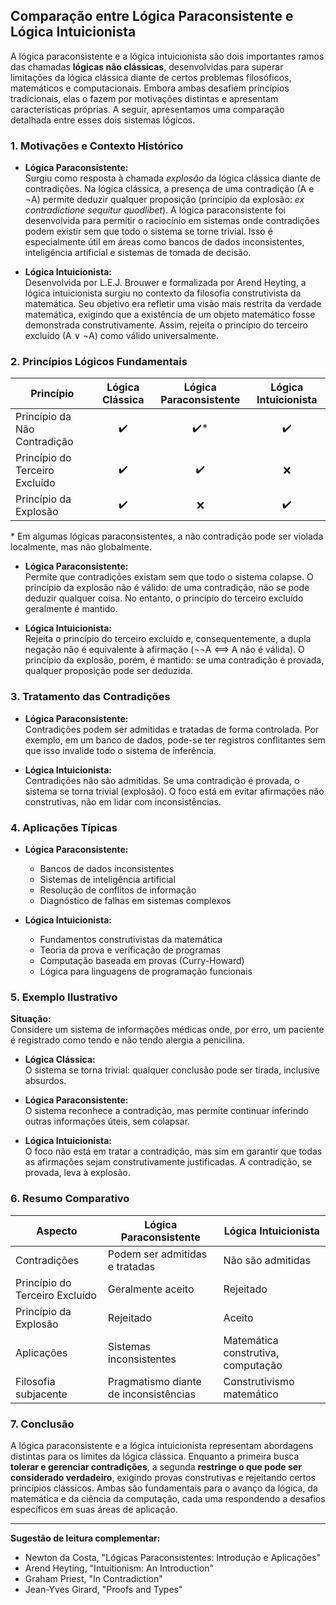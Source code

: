 
## Comparação entre Lógica Paraconsistente e Lógica Intuicionista

A lógica paraconsistente e a lógica intuicionista são dois importantes ramos das chamadas **lógicas não clássicas**, desenvolvidas para superar limitações da lógica clássica diante de certos problemas filosóficos, matemáticos e computacionais. Embora ambas desafiem princípios tradicionais, elas o fazem por motivações distintas e apresentam características próprias. A seguir, apresentamos uma comparação detalhada entre esses dois sistemas lógicos.

### 1. **Motivações e Contexto Histórico**

- **Lógica Paraconsistente:**  
  Surgiu como resposta à chamada *explosão* da lógica clássica diante de contradições. Na lógica clássica, a presença de uma contradição (A e ¬A) permite deduzir qualquer proposição (princípio da explosão: *ex contradictione sequitur quodlibet*). A lógica paraconsistente foi desenvolvida para permitir o raciocínio em sistemas onde contradições podem existir sem que todo o sistema se torne trivial. Isso é especialmente útil em áreas como bancos de dados inconsistentes, inteligência artificial e sistemas de tomada de decisão.

- **Lógica Intuicionista:**  
  Desenvolvida por L.E.J. Brouwer e formalizada por Arend Heyting, a lógica intuicionista surgiu no contexto da filosofia construtivista da matemática. Seu objetivo era refletir uma visão mais restrita da verdade matemática, exigindo que a existência de um objeto matemático fosse demonstrada construtivamente. Assim, rejeita o princípio do terceiro excluído (A ∨ ¬A) como válido universalmente.

### 2. **Princípios Lógicos Fundamentais**

| Princípio                  | Lógica Clássica | Lógica Paraconsistente | Lógica Intuicionista |
|----------------------------|:--------------:|:---------------------:|:-------------------:|
| Princípio da Não Contradição |      ✔️        |         ✔️*           |         ✔️          |
| Princípio do Terceiro Excluído |      ✔️        |         ✔️            |         ❌           |
| Princípio da Explosão      |      ✔️        |         ❌            |         ✔️          |

\* Em algumas lógicas paraconsistentes, a não contradição pode ser violada localmente, mas não globalmente.

- **Lógica Paraconsistente:**  
  Permite que contradições existam sem que todo o sistema colapse. O princípio da explosão não é válido: de uma contradição, não se pode deduzir qualquer coisa. No entanto, o princípio do terceiro excluído geralmente é mantido.

- **Lógica Intuicionista:**  
  Rejeita o princípio do terceiro excluído e, consequentemente, a dupla negação não é equivalente à afirmação (¬¬A ⟺ A não é válida). O princípio da explosão, porém, é mantido: se uma contradição é provada, qualquer proposição pode ser deduzida.

### 3. **Tratamento das Contradições**

- **Lógica Paraconsistente:**  
  Contradições podem ser admitidas e tratadas de forma controlada. Por exemplo, em um banco de dados, pode-se ter registros conflitantes sem que isso invalide todo o sistema de inferência.

- **Lógica Intuicionista:**  
  Contradições não são admitidas. Se uma contradição é provada, o sistema se torna trivial (explosão). O foco está em evitar afirmações não construtivas, não em lidar com inconsistências.

### 4. **Aplicações Típicas**

- **Lógica Paraconsistente:**  
  - Bancos de dados inconsistentes
  - Sistemas de inteligência artificial
  - Resolução de conflitos de informação
  - Diagnóstico de falhas em sistemas complexos

- **Lógica Intuicionista:**  
  - Fundamentos construtivistas da matemática
  - Teoria da prova e verificação de programas
  - Computação baseada em provas (Curry-Howard)
  - Lógica para linguagens de programação funcionais

### 5. **Exemplo Ilustrativo**

**Situação:**  
Considere um sistema de informações médicas onde, por erro, um paciente é registrado como tendo e não tendo alergia a penicilina.

- **Lógica Clássica:**  
  O sistema se torna trivial: qualquer conclusão pode ser tirada, inclusive absurdos.

- **Lógica Paraconsistente:**  
  O sistema reconhece a contradição, mas permite continuar inferindo outras informações úteis, sem colapsar.

- **Lógica Intuicionista:**  
  O foco não está em tratar a contradição, mas sim em garantir que todas as afirmações sejam construtivamente justificadas. A contradição, se provada, leva à explosão.

### 6. **Resumo Comparativo**

| Aspecto                | Lógica Paraconsistente         | Lógica Intuicionista           |
|------------------------|-------------------------------|-------------------------------|
| Contradições           | Podem ser admitidas e tratadas| Não são admitidas              |
| Princípio do Terceiro Excluído | Geralmente aceito           | Rejeitado                      |
| Princípio da Explosão  | Rejeitado                     | Aceito                         |
| Aplicações             | Sistemas inconsistentes        | Matemática construtiva, computação |
| Filosofia subjacente   | Pragmatismo diante de inconsistências | Construtivismo matemático      |

### 7. **Conclusão**

A lógica paraconsistente e a lógica intuicionista representam abordagens distintas para os limites da lógica clássica. Enquanto a primeira busca **tolerar e gerenciar contradições**, a segunda **restringe o que pode ser considerado verdadeiro**, exigindo provas construtivas e rejeitando certos princípios clássicos. Ambas são fundamentais para o avanço da lógica, da matemática e da ciência da computação, cada uma respondendo a desafios específicos em suas áreas de aplicação.

---

**Sugestão de leitura complementar:**
- Newton da Costa, "Lógicas Paraconsistentes: Introdução e Aplicações"
- Arend Heyting, "Intuitionism: An Introduction"
- Graham Priest, "In Contradiction"
- Jean-Yves Girard, "Proofs and Types"
```
